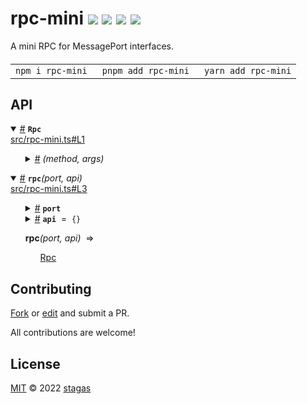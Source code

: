 <h1>
rpc-mini <a href="https://npmjs.org/package/rpc-mini"><img src="https://img.shields.io/badge/npm-v1.0.0-F00.svg?colorA=000"/></a> <a href="src"><img src="https://img.shields.io/badge/loc-35-FFF.svg?colorA=000"/></a> <a href="https://cdn.jsdelivr.net/npm/rpc-mini@1.0.0/dist/rpc-mini.min.js"><img src="https://img.shields.io/badge/brotli-328b-333.svg?colorA=000"/></a> <a href="LICENSE"><img src="https://img.shields.io/badge/license-MIT-F0B.svg?colorA=000"/></a>
</h1>

<p></p>

A mini RPC for MessagePort interfaces.

<h4>
<table><tr><td title="Triple click to select and copy paste">
<code>npm i rpc-mini </code>
</td><td title="Triple click to select and copy paste">
<code>pnpm add rpc-mini </code>
</td><td title="Triple click to select and copy paste">
<code>yarn add rpc-mini</code>
</td></tr></table>
</h4>

## API

<p>  <details id="Rpc$1" title="TypeAlias" open><summary><span><a href="#Rpc$1">#</a></span>  <code><strong>Rpc</strong></code>    </summary>  <a href="src/rpc-mini.ts#L1">src/rpc-mini.ts#L1</a>  <ul><p><details id="__type$2" title="Function" ><summary><span><a href="#__type$2">#</a></span>  <em>(method, args)</em>    </summary>    <ul>    <p>    <details id="method$4" title="Parameter" ><summary><span><a href="#method$4">#</a></span>  <code><strong>method</strong></code>    </summary>    <ul><p>string</p>        </ul></details><details id="args$5" title="Parameter" ><summary><span><a href="#args$5">#</a></span>  <code><strong>args</strong></code>    </summary>    <ul><p>any  []</p>        </ul></details>  <p><strong></strong><em>(method, args)</em>  &nbsp;=&gt;  <ul>any</ul></p></p>    </ul></details></p>        </ul></details><details id="rpc$6" title="Function" open><summary><span><a href="#rpc$6">#</a></span>  <code><strong>rpc</strong></code><em>(port, api)</em>    </summary>  <a href="src/rpc-mini.ts#L3">src/rpc-mini.ts#L3</a>  <ul>    <p>    <details id="port$8" title="Parameter" ><summary><span><a href="#port$8">#</a></span>  <code><strong>port</strong></code>    </summary>    <ul><p><span>MessagePort</span></p>        </ul></details><details id="api$9" title="Parameter" ><summary><span><a href="#api$9">#</a></span>  <code><strong>api</strong></code>  <span><span>&nbsp;=&nbsp;</span>  <code>{}</code></span>  </summary>    <ul><p><span>Record</span>&lt;string, <details id="__type$10" title="Function" ><summary><span><a href="#__type$10">#</a></span>  <em>(args)</em>    </summary>    <ul>    <p>    <details id="args$12" title="Parameter" ><summary><span><a href="#args$12">#</a></span>  <code><strong>args</strong></code>    </summary>    <ul><p>any  []</p>        </ul></details>  <p><strong></strong><em>(args)</em>  &nbsp;=&gt;  <ul><span>Promise</span>&lt;any&gt;</ul></p></p>    </ul></details>&gt;</p>        </ul></details>  <p><strong>rpc</strong><em>(port, api)</em>  &nbsp;=&gt;  <ul><a href="#Rpc$1">Rpc</a></ul></p></p>    </ul></details></p>

## Contributing

[Fork](https://github.com/stagas/rpc-mini/fork) or [edit](https://github.dev/stagas/rpc-mini) and submit a PR.

All contributions are welcome!

## License

<a href="LICENSE">MIT</a> &copy; 2022 [stagas](https://github.com/stagas)
